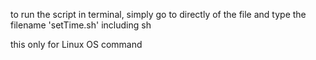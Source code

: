to run the script in terminal,
simply go to directly of the file and type the filename 'setTime.sh' including sh

this only for Linux OS command
